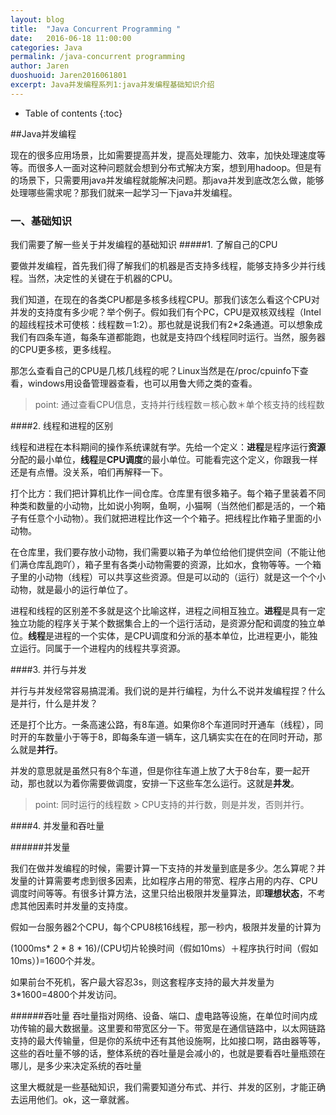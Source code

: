 ```yaml
---
layout: blog
title:  "Java Concurrent Programming "
date:   2016-06-18 11:00:00
categories: Java
permalink: /java-concurrent programming
author: Jaren
duoshuoid: Jaren2016061801
excerpt: Java并发编程系列1:java并发编程基础知识介绍
---
```


* Table of contents
{:toc}

##Java并发编程

现在的很多应用场景，比如需要提高并发，提高处理能力、效率，加快处理速度等等。而很多人一面对这种问题就会想到分布式解决方案，想到用hadoop。但是有的场景下，只需要用java并发编程就能解决问题。那java并发到底改怎么做，能够处理哪些需求呢？那我们就来一起学习一下java并发编程。

###	一、基础知识
我们需要了解一些关于并发编程的基础知识
#####1. 了解自己的CPU

要做并发编程，首先我们得了解我们的机器是否支持多线程，能够支持多少并行线程。当然，决定性的关键在于机器的CPU。

我们知道，在现在的各类CPU都是多核多线程CPU。那我们该怎么看这个CPU对并发的支持度有多少呢？举个例子。假如我们有个PC，CPU是双核双线程（Intel的超线程技术可使核：线程数＝1:2）。那也就是说我们有2*2条通道。可以想象成我们有四条车道，每条车道都能跑，也就是支持四个线程同时运行。当然，服务器的CPU更多核，更多线程。

那怎么查看自己的CPU是几核几线程的呢？Linux当然是在/proc/cpuinfo下查看，windows用设备管理器查看，也可以用鲁大师之类的查看。

>point: 通过查看CPU信息，支持并行线程数＝核心数＊单个核支持的线程数

####2. 线程和进程的区别

线程和进程在本科期间的操作系统课就有学。先给一个定义：**进程**是程序运行**资源**分配的最小单位，**线程**是**CPU调度**的最小单位。可能看完这个定义，你跟我一样还是有点懵。没关系，咱们再解释一下。

打个比方：我们把计算机比作一间仓库。仓库里有很多箱子。每个箱子里装着不同种类和数量的小动物，比如说小狗啊，鱼啊，小猫啊（当然他们都是活的，一个箱子有任意个小动物）。我们就把进程比作这一个个箱子。把线程比作箱子里面的小动物。

在仓库里，我们要存放小动物，我们需要以箱子为单位给他们提供空间（不能让他们满仓库乱跑吖），箱子里有各类小动物需要的资源，比如水，食物等等。一个箱子里的小动物（线程）可以共享这些资源。但是可以动的（运行）就是这一个个小动物，就是最小的运行单位了。

进程和线程的区别差不多就是这个比喻这样，进程之间相互独立。**进程**是具有一定独立功能的程序关于某个数据集合上的一个运行活动，是资源分配和调度的独立单位。**线程**是进程的一个实体，是CPU调度和分派的基本单位，比进程更小，能独立运行。同属于一个进程内的线程共享资源。

####3. 并行与并发

并行与并发经常容易搞混淆。我们说的是并行编程，为什么不说并发编程捏？什么是并行，什么是并发？

还是打个比方。一条高速公路，有8车道。如果你8个车道同时开通车（线程），同时开的车数量小于等于8，即每条车道一辆车，这几辆实实在在的在同时开动，那么就是**并行**。

并发的意思就是虽然只有8个车道，但是你往车道上放了大于8台车，要一起开动，那也就以为着你需要做调度，安排一下这些车怎么运行。这就是**并发**。

>point: 同时运行的线程数 > CPU支持的并行数，则是并发，否则并行。

####4. 并发量和吞吐量

######并发量

我们在做并发编程的时候，需要计算一下支持的并发量到底是多少。怎么算呢？并发量的计算需要考虑到很多因素，比如程序占用的带宽、程序占用的内存、CPU调度时间等等。有很多计算方法，这里只给出极限并发量算法，即**理想状态**，不考虑其他因素时并发量的支持度。

假如一台服务器2个CPU，每个CPU8核16线程，那一秒内，极限并发量的计算为

(1000ms* 2 * 8 * 16)/(CPU切片轮换时间（假如10ms）＋程序执行时间（假如10ms）)=1600个并发。

如果前台不死机，客户最大容忍3s，则这套程序支持的最大并发量为3*1600=4800个并发访问。

######吞吐量
吞吐量指对网络、设备、端口、虚电路等设施，在单位时间内成功传输的最大数据量。这里要和带宽区分一下。带宽是在通信链路中，以太网链路支持的最大传输量，但是你的系统中还有其他设施啊，比如接口啊，路由器等等，这些的吞吐量不够的话，整体系统的吞吐量是会减小的，也就是要看吞吐量瓶颈在哪儿，是多少来决定系统的吞吐量


这里大概就是一些基础知识，我们需要知道分布式、并行、并发的区别，才能正确去运用他们。ok，这一章就酱。